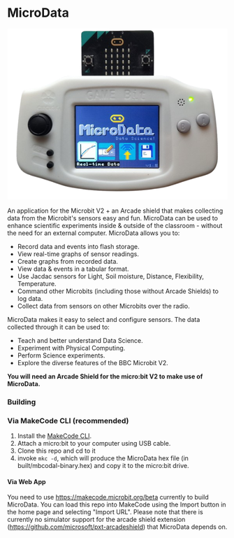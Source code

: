 # MicroData
![home_screen](https://github.com/KierPalin/MicroData/blob/main/resources/MicroData_1_5.png?raw=true)

An application for the Microbit V2 + an Arcade shield that makes collecting data from the Microbit's sensors easy and fun. MicroData can be used to enhance scientific experiments inside & outside of the classroom - without the need for an external computer. MicroData allows you to:
* Record data and events into flash storage.
* View real-time graphs of sensor readings.
* Create graphs from recorded data.
* View data & events in a tabular format.
* Use Jacdac sensors for Light, Soil moisture, Distance, Flexibility, Temperature.
* Command other Microbits (including those without Arcade Shields) to log data.
* Collect data from sensors on other Microbits over the radio.

MicroData makes it easy to select and configure sensors. The data collected through it can be used to:
* Teach and better understand Data Science.
* Experiment with Physical Computing.
* Perform Science experiments.
* Explore the diverse features of the BBC Microbit V2.

**You will need an Arcade Shield for the micro:bit V2 to make use of MicroData.**

### Building

### Via MakeCode CLI (recommended)

1. Install the [MakeCode CLI](https://microsoft.github.io/pxt-mkc/).
2. Attach a micro:bit to your computer using USB cable.
3. Clone this repo and cd to it
4. invoke `mkc -d`, which will produce the MicroData hex file (in built/mbcodal-binary.hex) and copy it to the micro:bit drive.

#### Via Web App

You need to use https://makecode.microbit.org/beta currently to build MicroData. You can load this repo into MakeCode using the Import button in the home page and selecting "Import URL". Please note that there is currently no simulator support for the arcade shield extension (https://github.com/microsoft/pxt-arcadeshield) that MicroData depends on. 
```




